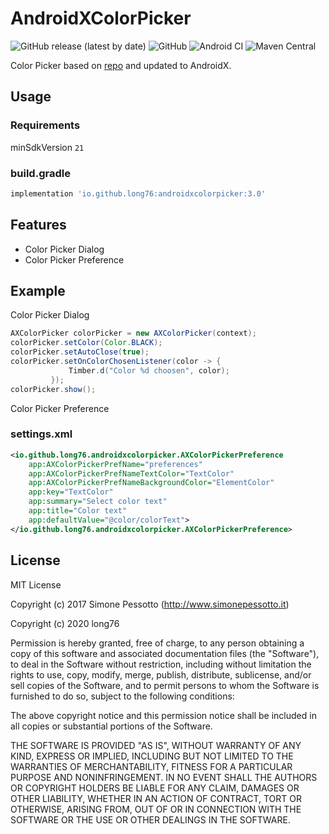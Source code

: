 # AndroidXColorPicker

![GitHub release (latest by date)](https://img.shields.io/github/v/release/long76/AndroidXColorPicker)
![GitHub](https://img.shields.io/github/license/long76/AndroidXColorPicker)
![Android CI](https://github.com/long76/AndroidXColorPicker/workflows/Android%20CI/badge.svg)
![Maven Central](https://img.shields.io/maven-central/v/io.github.long76/androidxcolorpicker)

Color Picker based on [repo](https://github.com/Pes8/android-material-color-picker-dialog) and updated to AndroidX.

## Usage

### Requirements

minSdkVersion `21`

### build.gradle

```groovy
implementation 'io.github.long76:androidxcolorpicker:3.0'
```

## Features

* Color Picker Dialog
* Color Picker Preference

## Example

Color Picker Dialog

```java
AXColorPicker colorPicker = new AXColorPicker(context);
colorPicker.setColor(Color.BLACK);
colorPicker.setAutoClose(true);
colorPicker.setOnColorChosenListener(color -> {
             Timber.d("Color %d choosen", color);
         });
colorPicker.show();
```

Color Picker Preference

### settings.xml

```xml
<io.github.long76.androidxcolorpicker.AXColorPickerPreference
    app:AXColorPickerPrefName="preferences"
    app:AXColorPickerPrefNameTextColor="TextColor"
    app:AXColorPickerPrefNameBackgroundColor="ElementColor"
    app:key="TextColor"
    app:summary="Select color text"
    app:title="Color text"
    app:defaultValue="@color/colorText">
</io.github.long76.androidxcolorpicker.AXColorPickerPreference>
```

## License

MIT License

Copyright (c) 2017 Simone Pessotto (<http://www.simonepessotto.it>)

Copyright (c) 2020 long76

Permission is hereby granted, free of charge, to any person obtaining a copy
of this software and associated documentation files (the "Software"), to deal
in the Software without restriction, including without limitation the rights
to use, copy, modify, merge, publish, distribute, sublicense, and/or sell
copies of the Software, and to permit persons to whom the Software is
furnished to do so, subject to the following conditions:

The above copyright notice and this permission notice shall be included in all
copies or substantial portions of the Software.

THE SOFTWARE IS PROVIDED "AS IS", WITHOUT WARRANTY OF ANY KIND, EXPRESS OR
IMPLIED, INCLUDING BUT NOT LIMITED TO THE WARRANTIES OF MERCHANTABILITY,
FITNESS FOR A PARTICULAR PURPOSE AND NONINFRINGEMENT. IN NO EVENT SHALL THE
AUTHORS OR COPYRIGHT HOLDERS BE LIABLE FOR ANY CLAIM, DAMAGES OR OTHER
LIABILITY, WHETHER IN AN ACTION OF CONTRACT, TORT OR OTHERWISE, ARISING FROM,
OUT OF OR IN CONNECTION WITH THE SOFTWARE OR THE USE OR OTHER DEALINGS IN THE
SOFTWARE.
